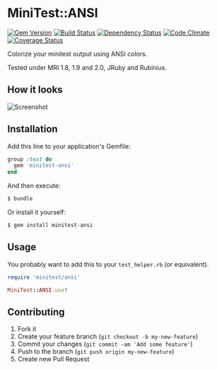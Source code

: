 # MiniTest::ANSI

[![Gem Version][badge-fury-badge]][badge-fury-site]
[![Build Status][travis-badge]][travis-site]
[![Dependency Status][gemnasium-badge]][gemnasium-site]
[![Code Climate][cc-badge]][cc-site]
[![Coverage Status][coveralls-badge]][coveralls-site]

Colorize your minitest output using ANSI colors.

Tested under MRI 1.8, 1.9 and 2.0, JRuby and Rubinius.

## How it looks

![Screenshot][screenshot]

## Installation

Add this line to your application's Gemfile:

```ruby
group :test do
  gem 'minitest-ansi'
end
```

And then execute:

```bash
$ bundle
```

Or install it yourself:

```bash
$ gem install minitest-ansi
```

## Usage

You probably want to add this to your `test_helper.rb` (or equivalent).

```ruby
require 'minitest/ansi'

MiniTest::ANSI.use!
```

## Contributing

1. Fork it
2. Create your feature branch (`git checkout -b my-new-feature`)
3. Commit your changes (`git commit -am 'Add some feature'`)
4. Push to the branch (`git push origin my-new-feature`)
5. Create new Pull Request

[badge-fury-badge]: https://badge.fury.io/rb/minitest-ansi.png
[badge-fury-site]: http://badge.fury.io/rb/minitest-ansi
[cc-badge]: https://codeclimate.com/github/rizzatti/minitest-ansi.png
[cc-site]: https://codeclimate.com/github/rizzatti/minitest-ansi
[coveralls-badge]: https://coveralls.io/repos/rizzatti/minitest-ansi/badge.png?branch=master
[coveralls-site]: https://coveralls.io/r/rizzatti/minitest-ansi
[gemnasium-badge]: https://gemnasium.com/rizzatti/minitest-ansi.png
[gemnasium-site]: https://gemnasium.com/rizzatti/minitest-ansi
[screenshot]: https://github.com/rizzatti/minitest-ansi/raw/master/images/screenshot.png
[travis-badge]: https://travis-ci.org/rizzatti/minitest-ansi.png
[travis-site]: https://travis-ci.org/rizzatti/minitest-ansi
